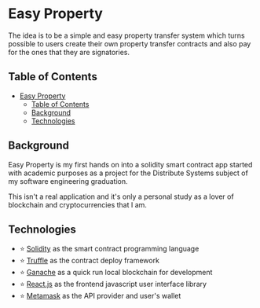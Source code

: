 # Easy Property

The idea is to be a simple and easy property transfer system which turns possible to users create their own property transfer contracts and also pay for the ones that they are signatories.


## Table of Contents

- [Easy Property](#easy-property)
  - [Table of Contents](#table-of-contents)
  - [Background](#background)
  - [Technologies](#technologies)


## Background

Easy Property is my first hands on into a solidity smart contract app started with academic purposes as a project for the Distribute Systems subject of my software engineering graduation.

This isn't a real application and it's only a personal study as a lover of blockchain and cryptocurrencies that I am.

## Technologies

- :star: [Solidity](https://docs.soliditylang.org/en/latest/) as the smart contract programming language
- :star: [Truffle](https://trufflesuite.com/) as the contract deploy framework
- :star: [Ganache](https://trufflesuite.com/ganache/) as a quick run local blockchain for development
- :star: [React.js](https://reactjs.org/) as the frontend javascript user interface library
- :star: [Metamask](https://metamask.io/) as the API provider and user's wallet
